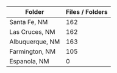 | Folder          |   Files / Folders |
|-----------------|-------------------|
| Santa Fe, NM    |               162 |
| Las Cruces, NM  |               162 |
| Albuquerque, NM |               163 |
| Farmington, NM  |               105 |
| Espanola, NM    |                 0 |